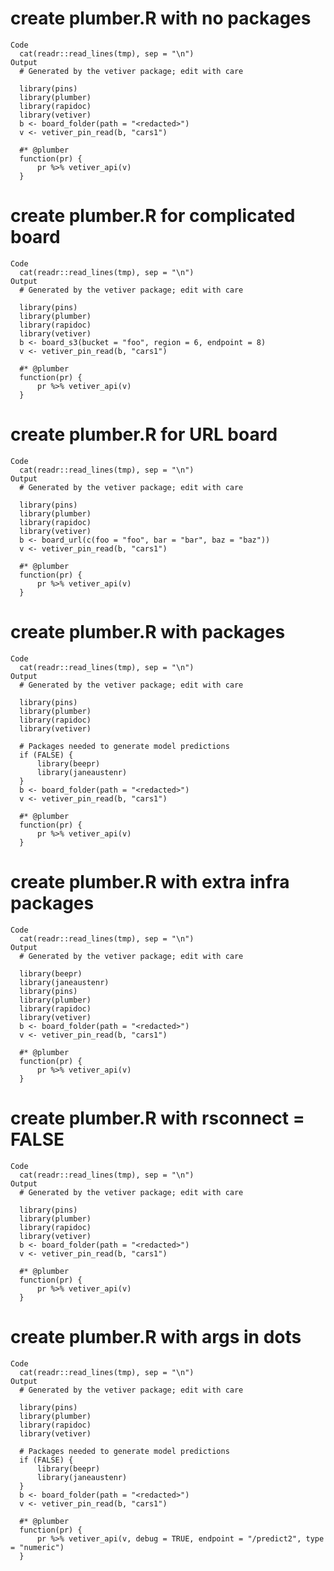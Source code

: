 # create plumber.R with no packages

    Code
      cat(readr::read_lines(tmp), sep = "\n")
    Output
      # Generated by the vetiver package; edit with care
      
      library(pins)
      library(plumber)
      library(rapidoc)
      library(vetiver)
      b <- board_folder(path = "<redacted>")
      v <- vetiver_pin_read(b, "cars1")
      
      #* @plumber
      function(pr) {
          pr %>% vetiver_api(v)
      }

# create plumber.R for complicated board

    Code
      cat(readr::read_lines(tmp), sep = "\n")
    Output
      # Generated by the vetiver package; edit with care
      
      library(pins)
      library(plumber)
      library(rapidoc)
      library(vetiver)
      b <- board_s3(bucket = "foo", region = 6, endpoint = 8)
      v <- vetiver_pin_read(b, "cars1")
      
      #* @plumber
      function(pr) {
          pr %>% vetiver_api(v)
      }

# create plumber.R for URL board

    Code
      cat(readr::read_lines(tmp), sep = "\n")
    Output
      # Generated by the vetiver package; edit with care
      
      library(pins)
      library(plumber)
      library(rapidoc)
      library(vetiver)
      b <- board_url(c(foo = "foo", bar = "bar", baz = "baz"))
      v <- vetiver_pin_read(b, "cars1")
      
      #* @plumber
      function(pr) {
          pr %>% vetiver_api(v)
      }

# create plumber.R with packages

    Code
      cat(readr::read_lines(tmp), sep = "\n")
    Output
      # Generated by the vetiver package; edit with care
      
      library(pins)
      library(plumber)
      library(rapidoc)
      library(vetiver)
      
      # Packages needed to generate model predictions
      if (FALSE) {
          library(beepr)
          library(janeaustenr)
      }
      b <- board_folder(path = "<redacted>")
      v <- vetiver_pin_read(b, "cars1")
      
      #* @plumber
      function(pr) {
          pr %>% vetiver_api(v)
      }

# create plumber.R with extra infra packages

    Code
      cat(readr::read_lines(tmp), sep = "\n")
    Output
      # Generated by the vetiver package; edit with care
      
      library(beepr)
      library(janeaustenr)
      library(pins)
      library(plumber)
      library(rapidoc)
      library(vetiver)
      b <- board_folder(path = "<redacted>")
      v <- vetiver_pin_read(b, "cars1")
      
      #* @plumber
      function(pr) {
          pr %>% vetiver_api(v)
      }

# create plumber.R with rsconnect = FALSE

    Code
      cat(readr::read_lines(tmp), sep = "\n")
    Output
      # Generated by the vetiver package; edit with care
      
      library(pins)
      library(plumber)
      library(rapidoc)
      library(vetiver)
      b <- board_folder(path = "<redacted>")
      v <- vetiver_pin_read(b, "cars1")
      
      #* @plumber
      function(pr) {
          pr %>% vetiver_api(v)
      }

# create plumber.R with args in dots

    Code
      cat(readr::read_lines(tmp), sep = "\n")
    Output
      # Generated by the vetiver package; edit with care
      
      library(pins)
      library(plumber)
      library(rapidoc)
      library(vetiver)
      
      # Packages needed to generate model predictions
      if (FALSE) {
          library(beepr)
          library(janeaustenr)
      }
      b <- board_folder(path = "<redacted>")
      v <- vetiver_pin_read(b, "cars1")
      
      #* @plumber
      function(pr) {
          pr %>% vetiver_api(v, debug = TRUE, endpoint = "/predict2", type = "numeric")
      }

